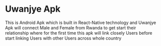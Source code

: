 # Uwanjye Apk
This is Android Apk which is built in React-Native technology and Uwanjye Apk will connect Male and Female from Rwanda 
to get start their relationship where for the first time this apk will link closely Users before start linking Users with other Users across whole country
